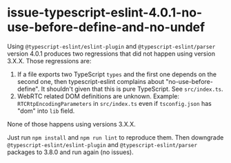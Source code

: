 # issue-typescript-eslint-4.0.1-no-use-before-define-and-no-undef

Using `@typescript-eslint/eslint-plugin` and `@typescript-eslint/parser` version 4.0.1 produces two regressions that did not happen using version 3.X.X. Those regressions are:

1. If a file exports two TypeScript `types` and the first one depends on the second one, then typescript-eslint complains about "no-use-before-define". It shouldn't given that this is pure TypeScript. See `src/index.ts`.
2. WebRTC related DOM definitions are unknown. Example: `RTCRtpEncodingParameters` in `src/index.ts` even if `tsconfig.json` has "dom" into `lib` field.

None of those happens using versions 3.X.X.

Just run `npm install` and `npm run lint` to reproduce them. Then downgrade `@typescript-eslint/eslint-plugin` and `@typescript-eslint/parser` packages to 3.8.0 and run again (no issues).
